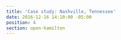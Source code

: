 ```yaml
---
title: 'Case study: Nashville, Tennessee'
date: 2016-12-16 14:10:00 -05:00
position: 4
section: open-hamilton
---
```


